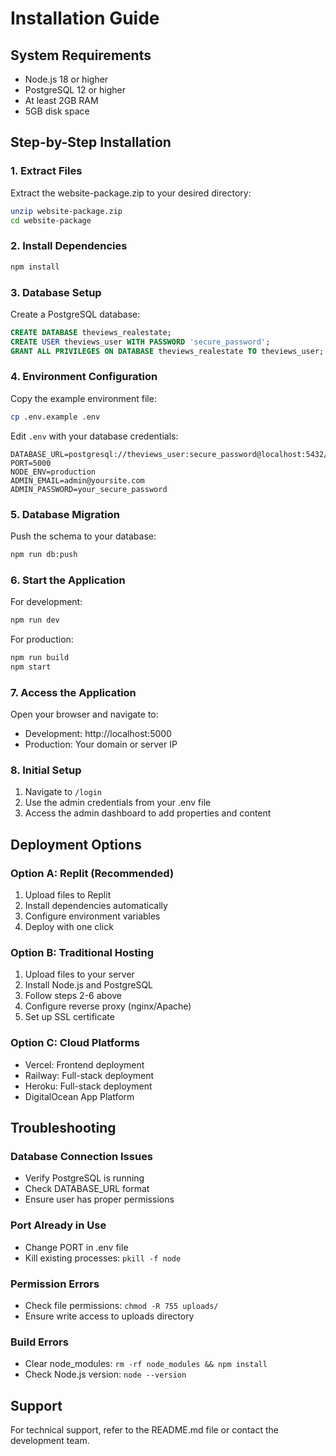 # Installation Guide

## System Requirements
- Node.js 18 or higher
- PostgreSQL 12 or higher
- At least 2GB RAM
- 5GB disk space

## Step-by-Step Installation

### 1. Extract Files
Extract the website-package.zip to your desired directory:
```bash
unzip website-package.zip
cd website-package
```

### 2. Install Dependencies
```bash
npm install
```

### 3. Database Setup
Create a PostgreSQL database:
```sql
CREATE DATABASE theviews_realestate;
CREATE USER theviews_user WITH PASSWORD 'secure_password';
GRANT ALL PRIVILEGES ON DATABASE theviews_realestate TO theviews_user;
```

### 4. Environment Configuration
Copy the example environment file:
```bash
cp .env.example .env
```

Edit `.env` with your database credentials:
```env
DATABASE_URL=postgresql://theviews_user:secure_password@localhost:5432/theviews_realestate
PORT=5000
NODE_ENV=production
ADMIN_EMAIL=admin@yoursite.com
ADMIN_PASSWORD=your_secure_password
```

### 5. Database Migration
Push the schema to your database:
```bash
npm run db:push
```

### 6. Start the Application
For development:
```bash
npm run dev
```

For production:
```bash
npm run build
npm start
```

### 7. Access the Application
Open your browser and navigate to:
- Development: http://localhost:5000
- Production: Your domain or server IP

### 8. Initial Setup
1. Navigate to `/login`
2. Use the admin credentials from your .env file
3. Access the admin dashboard to add properties and content

## Deployment Options

### Option A: Replit (Recommended)
1. Upload files to Replit
2. Install dependencies automatically
3. Configure environment variables
4. Deploy with one click

### Option B: Traditional Hosting
1. Upload files to your server
2. Install Node.js and PostgreSQL
3. Follow steps 2-6 above
4. Configure reverse proxy (nginx/Apache)
5. Set up SSL certificate

### Option C: Cloud Platforms
- Vercel: Frontend deployment
- Railway: Full-stack deployment
- Heroku: Full-stack deployment
- DigitalOcean App Platform

## Troubleshooting

### Database Connection Issues
- Verify PostgreSQL is running
- Check DATABASE_URL format
- Ensure user has proper permissions

### Port Already in Use
- Change PORT in .env file
- Kill existing processes: `pkill -f node`

### Permission Errors
- Check file permissions: `chmod -R 755 uploads/`
- Ensure write access to uploads directory

### Build Errors
- Clear node_modules: `rm -rf node_modules && npm install`
- Check Node.js version: `node --version`

## Support
For technical support, refer to the README.md file or contact the development team.